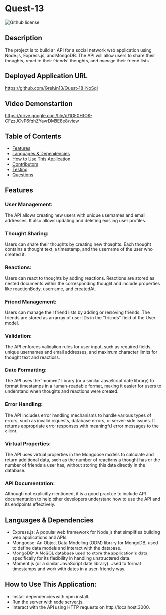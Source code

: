 # Quest-13

  ![Github license](https://img.shields.io/badge/license--blue.svg)
  ## Description
   The project is to build an API for a social network web application using Node.js, Express.js, and MongoDB. The API will allow users to share their thoughts, react to their friends' thoughts, and manage their friend lists.  
   ## Deployed Application URL
   https://github.com/Greivin13/Quest-18-NoSql
   ## Video Demonstartion
   https://drive.google.com/file/d/1GF0HfOK-CFzzJCvP6fqhZYavrDM8E8e8/view
  ## Table of Contents
  * [Features](#features)
  * [Languages & Dependencies](#languagesanddependencies)
  * [How to Use This Application](#HowtoUseThisApplication)
  * [Contributors](#contributors)
  * [Testing](#testing)
  * [Questions](#questions)
  ## Features

 ### User Management: 
 The API allows creating new users with unique usernames and email addresses. It also allows updating and deleting existing user profiles.

 ### Thought Sharing: 
 Users can share their thoughts by creating new thoughts. Each thought contains a thought text, a timestamp, and the username of the user who created it.

 ### Reactions: 
Users can react to thoughts by adding reactions. Reactions are stored as nested documents within the corresponding thought and include properties like reactionBody, username, and createdAt.

### Friend Management: 
Users can manage their friend lists by adding or removing friends. The friends are stored as an array of user IDs in the "friends" field of the User model.

### Validation: 
The API enforces validation rules for user input, such as required fields, unique usernames and email addresses, and maximum character limits for thought text and reactions.

### Date Formatting: 
The API uses the 'moment' library (or a similar JavaScript date library) to format timestamps in a human-readable format, making it easier for users to understand when thoughts and reactions were created.

###  Error Handling:
 The API includes error handling mechanisms to handle various types of errors, such as invalid requests, database errors, or server-side issues. It returns appropriate error responses with meaningful error messages to the client.

###  Virtual Properties:
 The API uses virtual properties in the Mongoose models to calculate and return additional data, such as the number of reactions a thought has or the number of friends a user has, without storing this data directly in the database.

### API Documentation: 
Although not explicitly mentioned, it is a good practice to include API documentation to help other developers understand how to use the API and its endpoints effectively.

  ## Languages & Dependencies
 - Express.js: A popular web framework for Node.js that simplifies building web applications and APIs.
 - Mongoose: An Object Data Modeling (ODM) library for MongoDB, used to define data models and interact with the database.
 - MongoDB: A NoSQL database used to store the application's data, specifically for its flexibility in handling unstructured data.
 - Moment.js (or a similar JavaScript date library): Used to format timestamps and work with dates in a user-friendly way. 
  ## How to Use This Application:
 - Install dependencies with npm install.
 - Run the server with node server.js.
 - Interact with the API using HTTP requests on http://localhost:3000.
  
  